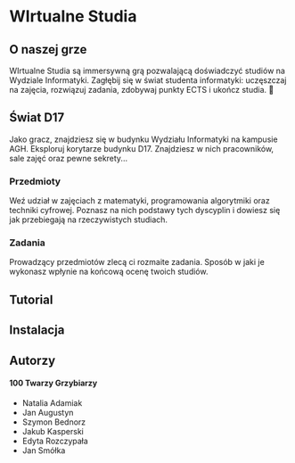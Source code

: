 # WIrtualne Studia

## O naszej grze

WIrtualne Studia są immersywną grą pozwalającą doświadczyć studiów na Wydziale Informatyki. Zagłębij się w świat studenta informatyki: uczęszczaj na zajęcia, rozwiązuj zadania, zdobywaj punkty ECTS i ukończ studia. :robot:

## Świat D17

Jako gracz, znajdziesz się w budynku Wydziału Informatyki na kampusie AGH. Eksploruj korytarze budynku D17. Znajdziesz w nich pracowników, sale zajęć oraz pewne sekrety...

### Przedmioty

Weź udział w zajęciach z matematyki, programowania algorytmiki oraz techniki cyfrowej. Poznasz na nich podstawy tych dyscyplin i dowiesz się jak przebiegają na rzeczywistych studiach.

### Zadania

Prowadzący przedmiotów zlecą ci rozmaite zadania. Sposób w jaki je wykonasz wpłynie na końcową ocenę twoich studiów.

## Tutorial

## Instalacja

## Autorzy

#### 100 Twarzy Grzybiarzy
* Natalia Adamiak
* Jan Augustyn
* Szymon Bednorz
* Jakub Kasperski
* Edyta Rozczypała
* Jan Smółka
